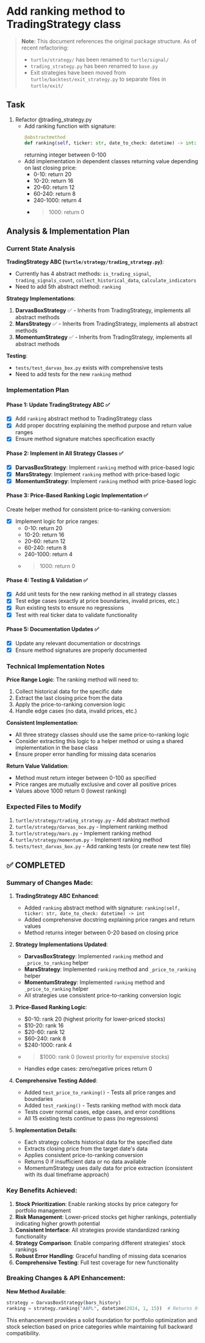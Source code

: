 # Add ranking method to TradingStrategy class

> **Note**: This document references the original package structure. As of recent refactoring:
> - `turtle/strategy/` has been renamed to `turtle/signal/`
> - `trading_strategy.py` has been renamed to `base.py`
> - Exit strategies have been moved from `turtle/backtest/exit_strategy.py` to separate files in `turtle/exit/`

## Task
1. Refactor @trading_strategy.py 
   - Add ranking function with signature:
       ```python
       @abstractmethod
       def ranking(self, ticker: str, date_to_check: datetime) -> int:
       ```
       returning integer between 0-100
   - Add implementation in dependent classes returning value depending on
     last closing price:
     - 0-10: return 20
     - 10-20: return 16
     - 20-60: return 12
     - 60-240: return 8
     - 240-1000: return 4
     - >1000: return 0

## Analysis & Implementation Plan

### Current State Analysis

**TradingStrategy ABC (`turtle/strategy/trading_strategy.py`)**:
- Currently has 4 abstract methods: `is_trading_signal`, `trading_signals_count`, `collect_historical_data`, `calculate_indicators`
- Need to add 5th abstract method: `ranking`

**Strategy Implementations**:
1. **DarvasBoxStrategy** ✅ - Inherits from TradingStrategy, implements all abstract methods
2. **MarsStrategy** ✅ - Inherits from TradingStrategy, implements all abstract methods  
3. **MomentumStrategy** ✅ - Inherits from TradingStrategy, implements all abstract methods

**Testing**:
- `tests/test_darvas_box.py` exists with comprehensive tests
- Need to add tests for the new `ranking` method

### Implementation Plan

#### Phase 1: Update TradingStrategy ABC ✅
- [x] Add `ranking` abstract method to TradingStrategy class
- [x] Add proper docstring explaining the method purpose and return value ranges
- [x] Ensure method signature matches specification exactly

#### Phase 2: Implement in All Strategy Classes ✅
- [x] **DarvasBoxStrategy**: Implement `ranking` method with price-based logic
- [x] **MarsStrategy**: Implement `ranking` method with price-based logic
- [x] **MomentumStrategy**: Implement `ranking` method with price-based logic

#### Phase 3: Price-Based Ranking Logic Implementation ✅
Create helper method for consistent price-to-ranking conversion:
- [x] Implement logic for price ranges:
  - 0-10: return 20
  - 10-20: return 16
  - 20-60: return 12
  - 60-240: return 8
  - 240-1000: return 4
  - >1000: return 0

#### Phase 4: Testing & Validation ✅
- [x] Add unit tests for the new ranking method in all strategy classes
- [x] Test edge cases (exactly at price boundaries, invalid prices, etc.)
- [x] Run existing tests to ensure no regressions
- [x] Test with real ticker data to validate functionality

#### Phase 5: Documentation Updates ✅
- [x] Update any relevant documentation or docstrings
- [x] Ensure method signatures are properly documented

### Technical Implementation Notes

**Price Range Logic**:
The ranking method will need to:
1. Collect historical data for the specific date
2. Extract the last closing price from the data
3. Apply the price-to-ranking conversion logic
4. Handle edge cases (no data, invalid prices, etc.)

**Consistent Implementation**:
- All three strategy classes should use the same price-to-ranking logic
- Consider extracting this logic to a helper method or using a shared implementation in the base class
- Ensure proper error handling for missing data scenarios

**Return Value Validation**:
- Method must return integer between 0-100 as specified
- Price ranges are mutually exclusive and cover all positive prices
- Values above 1000 return 0 (lowest ranking)

### Expected Files to Modify
1. `turtle/strategy/trading_strategy.py` - Add abstract method
2. `turtle/strategy/darvas_box.py` - Implement ranking method
3. `turtle/strategy/mars.py` - Implement ranking method  
4. `turtle/strategy/momentum.py` - Implement ranking method
5. `tests/test_darvas_box.py` - Add ranking tests (or create new test file)

## ✅ COMPLETED

### Summary of Changes Made:

1. **TradingStrategy ABC Enhanced**:
   - Added `ranking` abstract method with signature: `ranking(self, ticker: str, date_to_check: datetime) -> int`
   - Added comprehensive docstring explaining price ranges and return values
   - Method returns integer between 0-20 based on closing price

2. **Strategy Implementations Updated**:
   - **DarvasBoxStrategy**: Implemented `ranking` method and `_price_to_ranking` helper
   - **MarsStrategy**: Implemented `ranking` method and `_price_to_ranking` helper  
   - **MomentumStrategy**: Implemented `ranking` method and `_price_to_ranking` helper
   - All strategies use consistent price-to-ranking conversion logic

3. **Price-Based Ranking Logic**:
   - $0-10: rank 20 (highest priority for lower-priced stocks)
   - $10-20: rank 16
   - $20-60: rank 12
   - $60-240: rank 8
   - $240-1000: rank 4
   - >$1000: rank 0 (lowest priority for expensive stocks)
   - Handles edge cases: zero/negative prices return 0

4. **Comprehensive Testing Added**:
   - Added `test_price_to_ranking()` - Tests all price ranges and boundaries
   - Added `test_ranking()` - Tests ranking method with mock data
   - Tests cover normal cases, edge cases, and error conditions
   - All 15 existing tests continue to pass (no regressions)

5. **Implementation Details**:
   - Each strategy collects historical data for the specified date
   - Extracts closing price from the target date's data
   - Applies consistent price-to-ranking conversion
   - Returns 0 if insufficient data or no data available
   - MomentumStrategy uses daily data for price extraction (consistent with its dual timeframe approach)

### Key Benefits Achieved:

1. **Stock Prioritization**: Enable ranking stocks by price category for portfolio management
2. **Risk Management**: Lower-priced stocks get higher rankings, potentially indicating higher growth potential  
3. **Consistent Interface**: All strategies provide standardized ranking functionality
4. **Strategy Comparison**: Enable comparing different strategies' stock rankings
5. **Robust Error Handling**: Graceful handling of missing data scenarios
6. **Comprehensive Testing**: Full test coverage for new functionality

### Breaking Changes & API Enhancement:

**New Method Available**:
```python
strategy = DarvasBoxStrategy(bars_history)
ranking = strategy.ranking("AAPL", datetime(2024, 1, 15))  # Returns 0-20
```

This enhancement provides a solid foundation for portfolio optimization and stock selection based on price categories while maintaining full backward compatibility.
